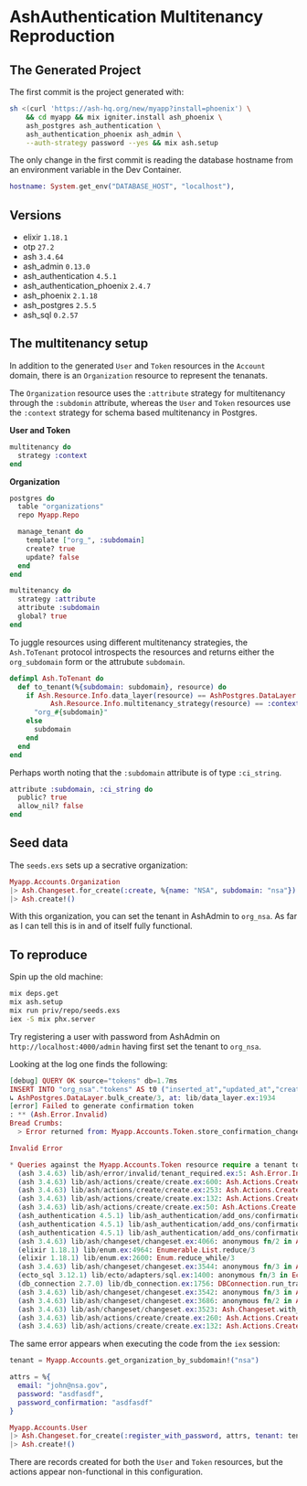 # AshAuthentication Multitenancy Reproduction

## The Generated Project

The first commit is the project generated with:

```sh
sh <(curl 'https://ash-hq.org/new/myapp?install=phoenix') \
    && cd myapp && mix igniter.install ash_phoenix \
    ash_postgres ash_authentication \
    ash_authentication_phoenix ash_admin \
    --auth-strategy password --yes && mix ash.setup
```

The only change in the first commit is reading the database hostname from an environment variable in the Dev Container.

```elixir
hostname: System.get_env("DATABASE_HOST", "localhost"),
```

## Versions

- elixir `1.18.1`
- otp `27.2`
- ash `3.4.64`
- ash_admin `0.13.0`
- ash_authentication `4.5.1`
- ash_authentication_phoenix `2.4.7`
- ash_phoenix `2.1.18`
- ash_postgres `2.5.5`
- ash_sql `0.2.57`

## The multitenancy setup

In addition to the generated `User` and `Token` resources in the `Account` domain, there is an `Organization` resource to represent the tenanats.

The `Organization` resource uses the `:attribute` strategy for multitenancy through the `:subdomin` attribute, whereas the `User` and `Token` resources use the `:context` strategy for schema based multitenancy in Postgres.

**User and Token**

```elixir
multitenancy do
  strategy :context
end
```

**Organization**

```elixir
postgres do
  table "organizations"
  repo Myapp.Repo

  manage_tenant do
    template ["org_", :subdomain]
    create? true
    update? false
  end
end

multitenancy do
  strategy :attribute
  attribute :subdomain
  global? true
end
```

To juggle resources using different multitenancy strategies, the `Ash.ToTenant` protocol introspects the resources and returns either the `org_subdomain` form or the attrubute `subdomain`.

```elixir
defimpl Ash.ToTenant do
  def to_tenant(%{subdomain: subdomain}, resource) do
    if Ash.Resource.Info.data_layer(resource) == AshPostgres.DataLayer &&
          Ash.Resource.Info.multitenancy_strategy(resource) == :context do
      "org_#{subdomain}"
    else
      subdomain
    end
  end
end
```

Perhaps worth noting that the `:subdomain` attribute is of type `:ci_string`.

```elixir
attribute :subdomain, :ci_string do
  public? true
  allow_nil? false
end
```

## Seed data

The `seeds.exs` sets up a secrative organization:

```elixir
Myapp.Accounts.Organization
|> Ash.Changeset.for_create(:create, %{name: "NSA", subdomain: "nsa"})
|> Ash.create!()
```

With this organization, you can set the tenant in AshAdmin to `org_nsa`. As far as I can tell this is in and of itself fully functional.

## To reproduce

Spin up the old machine:

```sh
mix deps.get
mix ash.setup
mix run priv/repo/seeds.exs
iex -S mix phx.server
```

Try registering a user with password from AshAdmin on `http://localhost:4000/admin` having first set the tenant to `org_nsa`.

Looking at the log one finds the following:

```elixir
[debug] QUERY OK source="tokens" db=1.7ms
INSERT INTO "org_nsa"."tokens" AS t0 ("inserted_at","updated_at","created_at","expires_at","purpose","subject","jti") VALUES ($1,$2,$3,$4,$5,$6,$7) ON CONFLICT ("jti") DO UPDATE SET "expires_at" = EXCLUDED."expires_at", "purpose" = EXCLUDED."purpose", "subject" = EXCLUDED."subject", "updated_at" = COALESCE(EXCLUDED."updated_at", $8) RETURNING "updated_at","inserted_at","extra_data","purpose","expires_at","subject","jti","created_at" [~U[2025-02-16 17:02:58.599209Z], ~U[2025-02-16 17:02:58.599209Z], ~U[2025-02-16 17:02:58.599206Z], ~U[2025-02-19 17:02:58Z], "user", "user?id=e6e250fa-ec7d-4522-a29d-bdd02dc94fac", "30ibu0te43ui20kdc00000j2", ~U[2025-02-16 17:02:58.599244Z]]
↳ AshPostgres.DataLayer.bulk_create/3, at: lib/data_layer.ex:1934
[error] Failed to generate confirmation token
: ** (Ash.Error.Invalid)
Bread Crumbs:
  > Error returned from: Myapp.Accounts.Token.store_confirmation_changes

Invalid Error

* Queries against the Myapp.Accounts.Token resource require a tenant to be specified
  (ash 3.4.63) lib/ash/error/invalid/tenant_required.ex:5: Ash.Error.Invalid.TenantRequired.exception/1
  (ash 3.4.63) lib/ash/actions/create/create.ex:600: Ash.Actions.Create.set_tenant/1
  (ash 3.4.63) lib/ash/actions/create/create.ex:253: Ash.Actions.Create.commit/3
  (ash 3.4.63) lib/ash/actions/create/create.ex:132: Ash.Actions.Create.do_run/4
  (ash 3.4.63) lib/ash/actions/create/create.ex:50: Ash.Actions.Create.run/4
  (ash_authentication 4.5.1) lib/ash_authentication/add_ons/confirmation/actions.ex:93: AshAuthentication.AddOn.Confirmation.Actions.store_changes/4
  (ash_authentication 4.5.1) lib/ash_authentication/add_ons/confirmation.ex:141: AshAuthentication.AddOn.Confirmation.confirmation_token/3
  (ash_authentication 4.5.1) lib/ash_authentication/add_ons/confirmation/confirmation_hook_change.ex:329: anonymous fn/4 in AshAuthentication.AddOn.Confirmation.ConfirmationHookChange.maybe_perform_confirmation/3
  (ash 3.4.63) lib/ash/changeset/changeset.ex:4066: anonymous fn/2 in Ash.Changeset.run_after_actions/3
  (elixir 1.18.1) lib/enum.ex:4964: Enumerable.List.reduce/3
  (elixir 1.18.1) lib/enum.ex:2600: Enum.reduce_while/3
  (ash 3.4.63) lib/ash/changeset/changeset.ex:3544: anonymous fn/3 in Ash.Changeset.with_hooks/3
  (ecto_sql 3.12.1) lib/ecto/adapters/sql.ex:1400: anonymous fn/3 in Ecto.Adapters.SQL.checkout_or_transaction/4
  (db_connection 2.7.0) lib/db_connection.ex:1756: DBConnection.run_transaction/4
  (ash 3.4.63) lib/ash/changeset/changeset.ex:3542: anonymous fn/3 in Ash.Changeset.with_hooks/3
  (ash 3.4.63) lib/ash/changeset/changeset.ex:3686: anonymous fn/2 in Ash.Changeset.transaction_hooks/2
  (ash 3.4.63) lib/ash/changeset/changeset.ex:3523: Ash.Changeset.with_hooks/3
  (ash 3.4.63) lib/ash/actions/create/create.ex:260: Ash.Actions.Create.commit/3
  (ash 3.4.63) lib/ash/actions/create/create.ex:132: Ash.Actions.Create.do_run/4
```

The same error appears when executing the code from the `iex` session:

```elixir
tenant = Myapp.Accounts.get_organization_by_subdomain!("nsa")

attrs = %{
  email: "john@nsa.gov",
  password: "asdfasdf",
  password_confirmation: "asdfasdf"
}

Myapp.Accounts.User
|> Ash.Changeset.for_create(:register_with_password, attrs, tenant: tenant, authorize?: false)
|> Ash.create!()
```

There are records created for both the `User` and `Token` resources, but the actions appear non-functional in this configuration.
